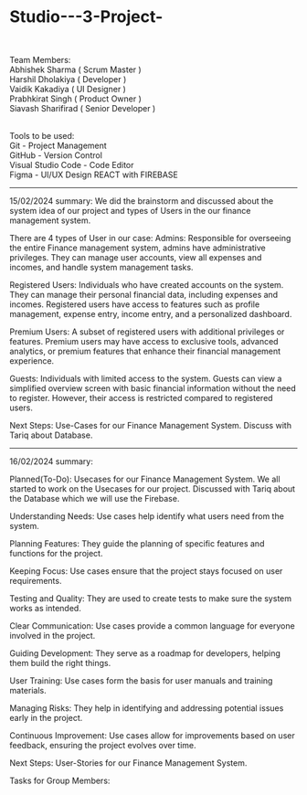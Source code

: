 # Studio---3-Project-<br>
<br>

Team Members:<br>
Abhishek Sharma ( Scrum Master )<br>
Harshil Dholakiya ( Developer )<br>
Vaidik Kakadiya ( UI Designer )<br>
Prabhkirat Singh ( Product Owner )<br>
Siavash Sharifirad ( Senior Developer )<br>
<br>

Tools to be used:<br>
Git - Project Management<br>
GitHub - Version Control<br>
Visual Studio Code - Code Editor<br>
Figma - UI/UX Design
REACT with FIREBASE

-------------------------------------------------------------------
15/02/2024 summary: 
We did the brainstorm and discussed about the system idea of our project and types of Users in the our finance management system.

There are 4 types of User in our case:
Admins: Responsible for overseeing the entire Finance management system, admins have administrative privileges. They can manage user accounts, view all expenses and incomes, and handle system management tasks.

Registered Users: Individuals who have created accounts on the system. They can manage their personal financial data, including expenses and incomes. Registered users have access to features such as profile management, expense entry, income entry, and a personalized dashboard.

Premium Users: A subset of registered users with additional privileges or features. Premium users may have access to exclusive tools, advanced analytics, or premium features that enhance their financial management experience.

Guests: Individuals with limited access to the system. Guests can view a simplified overview screen with basic financial information without the need to register. However, their access is restricted compared to registered users.

Next Steps: 
Use-Cases for our Finance Management System.
Discuss with Tariq about Database.

---------------------------------------------------------------------
16/02/2024 summary:

Planned(To-Do): 
Usecases for our Finance Management System.
We all started to work on the Usecases for our project. 
Discussed with Tariq about the Database which we will use the Firebase.

Understanding Needs:
Use cases help identify what users need from the system.

Planning Features:
They guide the planning of specific features and functions for the project.

Keeping Focus:
Use cases ensure that the project stays focused on user requirements.

Testing and Quality:
They are used to create tests to make sure the system works as intended.

Clear Communication:
Use cases provide a common language for everyone involved in the project.

Guiding Development:
They serve as a roadmap for developers, helping them build the right things.

User Training:
Use cases form the basis for user manuals and training materials.

Managing Risks:
They help in identifying and addressing potential issues early in the project.

Continuous Improvement:
Use cases allow for improvements based on user feedback, ensuring the project evolves over time.

Next Steps:
User-Stories for our Finance Management System.

Tasks for Group Members:









